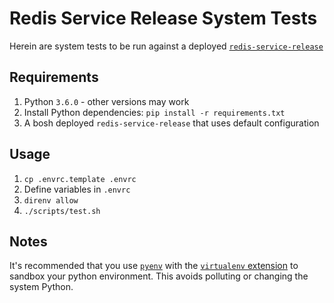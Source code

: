 Redis Service Release System Tests
==================================

Herein are system tests to be run against a deployed [`redis-service-release`](http://github.com/pivotal-cf/redis-service-release)

Requirements
------------
1. Python `3.6.0` - other versions may work
1. Install Python dependencies: `pip install -r requirements.txt`
1. A bosh deployed `redis-service-release` that uses default configuration

Usage
-----
1. `cp .envrc.template .envrc`
1. Define variables in `.envrc`
1. `direnv allow`
1. `./scripts/test.sh`

Notes
-----
It's recommended that you use [`pyenv`](https://github.com/yyuu/pyenv) with the
[`virtualenv` extension](https://github.com/yyuu/pyenv-virtualenv) to sandbox
your python environment. This avoids polluting or changing the system Python.
